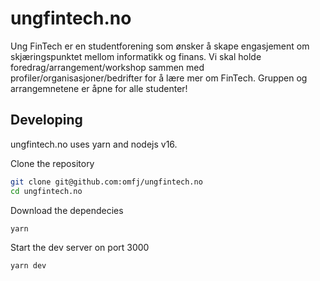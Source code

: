 # ungfintech.no

Ung FinTech er en studentforening som ønsker å skape engasjement om skjæringspunktet mellom informatikk og finans. Vi skal holde foredrag/arrangement/workshop sammen med profiler/organisasjoner/bedrifter for å lære mer om FinTech. Gruppen og arrangemnetene er åpne for alle studenter!

## Developing

ungfintech.no uses yarn and nodejs v16.

Clone the repository

```bash
git clone git@github.com:omfj/ungfintech.no
cd ungfintech.no
```

Download the dependecies

```bash
yarn
```

Start the dev server on port 3000

```bash
yarn dev
```
